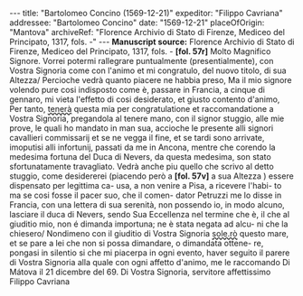 --- title: "Bartolomeo Concino (1569-12-21)" expeditor: "Filippo Cavriana" addressee: "Bartolomeo Concino" date: "1569-12-21" placeOfOrigin: "Mantova" archiveRef: "Florence Archivio di Stato di Firenze, Mediceo del Principato, 1317, fols. -" --- **Manuscript source:** Florence Archivio di Stato di Firenze, Mediceo del Principato, 1317, fols. - **[fol. 57r]** Molto Magnifico Signore. Vorrei potermi rallegrare puntualmente (presentialmente), con Vostra Signoria come con l'animo et mi congratulo, del nuovo titolo, di sua Altezza/ Percioche vedrà quanto piacere ne habbia preso, Ma il mio signore volendo pure cosi indisposto come è, passare in Francia, a cinque di gennaro, mi vieta l'effetto di cosi desiderato, et giusto contento d'animo, Per tanto, <span style="text-decoration: underline wavy;">tenerà</span> questa mia per congratulatione et raccomandatione a Vostra Signoria, pregandola al tenere mano, con il signor stuggio, alle mie prove, le quali ho mandato in man sua, accioche le presente alli signori cavallieri commissarij et se ne vegga il fine, et se tardi sono arrivate, imoputisi alli infortunij, passati da me in Ancona, mentre che corendo la medesima fortuna del Duca di Nevers, da questa medesima, son stato sfortunatamente travagliato. Vedrà anche piu quello che scrivo al detto stuggio, come desidererei (piacendo però a **[fol. 57v]** a sua Altezza ) essere dispensato per legittima ca- usa, a non venire a Pisa, a ricevere l'habi- to ma se cosi fosse il pacer suo, che il comen- dator Petruzzi me lo disse in Francia, con una lettera di sua serenità, non possendo io, in modo alcuno, lasciare il duca di Nevers, sendo Sua Eccellenza nel termine che è, il che al giuditio mio, non é dimanda importuna; ne è stata negata ad alcu- ni che la chiesero/ Nondimeno con il giuditio di Vostra Signoria <span style="text-decoration: underline wavy;">sole.rò</span> questo mare, et se pare a lei che non si possa dimandare, o dimandata ottene- re, pongasi in silentio si che mi piacerpa in ogni evento, haver seguito il parere di Vostra Signoria alla quale con ogni affetto d'animo, me le raccomando Di Mátova il 21 dicembre del 69. Di Vostra Signoria, servitore affettissimo Filippo Cavriana